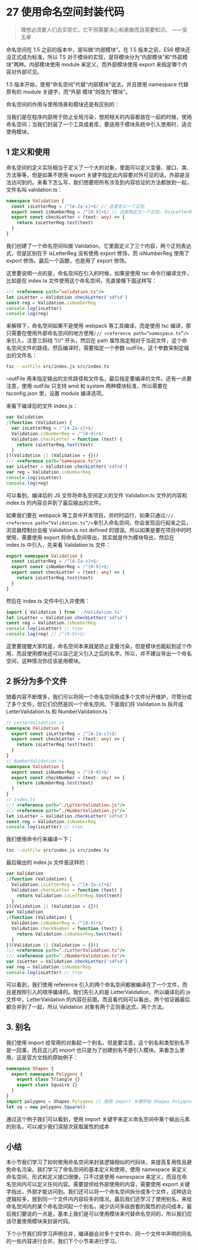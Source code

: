 # 27 使用命名空间封装代码

> 理想必须要人们去实现它，它不但需要决心和勇敢而且需要知识。 ——吴玉章

命名空间在 1.5 之前的版本中，是叫做“内部模块”。在 1.5 版本之前，ES6 模块还没正式成为标准，所以 TS 对于模块的实现，是将模块分为“内部模块”和“外部模块”两种。内部模块使用 module 来定义，而外部模块使用 export 来指定哪个内容对外部可见。

1.5 版本开始，使用“命名空间”代替“内部模块”说法，并且使用 namespace 代替原有的 module 关键字，而“外部 模块”则改为“模块”。

命名空间的作用与使用场景和模块还是有区别的：

当我们是在程序内部用于防止全局污染，想把相关的内容都放在一起的时候，使用命名空间；当我们封装了一个工具或者库，要适用于模块系统中引入使用时，适合使用模块。

## 1 定义和使用

命名空间的定义实际相当于定义了一个大的对象，里面可以定义变量、接口、类、方法等等，但是如果不使用 export 关键字指定此内容要对外可见的话，外部是没法访问到的。来看下怎么写，我们想要把所有涉及到内容验证的方法都放到一起，文件名叫 validation.ts：

```ts
namespace Validation {
  const isLetterReg = /^[A-Za-z]+$/ // 这里定义一个正则
  export const isNumberReg = /^[0-9]+$/ // 这里再定义一个正则，与isLetterReg的区别在于他使用export导出了
  export const checkLetter = (text: any) => {
    return isLetterReg.test(text)
  }
}
```

我们创建了一个命名空间叫做 Validation，它里面定义了三个内容，两个正则表达式，但是区别在于 isLetterReg 没有使用 export 修饰，而 isNumberReg 使用了 export 修饰。最后一个函数，也是用了 export 修饰。

这里要说明一点的是，命名空间在引入的时候，如果是使用 tsc 命令行编译文件，比如是在 index.ts 文件使用这个命名空间，先直接像下面这样写：

```ts
/// <reference path="validation.ts"/>
let isLetter = Validation.checkLetter('sdfsd')
const reg = Validation.isNumberReg
console.log(isLetter)
console.log(reg)
```

来解释下，命名空间如果不是使用 webpack 等工具编译，而是使用 tsc 编译，那只需要在使用外部命名空间的地方使用`/// <reference path=“namespace.ts”/>`来引入，注意三斜线 ”///“ 开头，然后在 path 属性指定相对于当前文件，这个命名空间文件的路径。然后编译时，需要指定一个参数 outFile，这个参数来制定输出的文件名：

```sh
tsc --outFile src/index.js src/index.ts
```

–outFile 用来指定输出的文件路径和文件名，最后指定要编译的文件。还有一点要注意，使用 outFile 只支持 amd 和 system 两种模块标准，所以需要在 tsconfig.json 里，设置 module 编译选项。

来看下编译后的文件 index.js：

```ts
var Validation
;(function (Validation) {
  var isLetterReg = /^[A-Za-z]+$/
  Validation.isNumberReg = /^[0-9]+$/
  Validation.checkLetter = function (text) {
    return isLetterReg.test(text)
  }
})(Validation || (Validation = {}))
/// <reference path="namespace.ts"/>
var isLetter = Validation.checkLetter('sdfsd')
var reg = Validation.isNumberReg
console.log(isLetter)
console.log(reg)
```

可以看到，编译后的 JS 文件将命名空间定义的文件 Validation.ts 文件的内容和 index.ts 的内容合并到了最后输出的文件。

如果我们要在 webpack 等工具中开发项目，并时时运行，如果只通过`/// <reference path=“Validation.ts”/>`来引入命名空间，你会发现运行起来之后，浏览器控制台会报 Validation is not defined 的错误。所以如果是要在项目中时时使用，需要使用 export 将命名空间导出，其实就是作为模块导出，然后在 index.ts 中引入，先来看 Validation.ts 文件：

```ts
export namespace Validation {
  const isLetterReg = /^[A-Za-z]+$/
  export const isNumberReg = /^[0-9]+$/
  export const checkLetter = (text: any) => {
    return isLetterReg.test(text)
  }
}
```

然后在 index.ts 文件中引入并使用：

```ts
import { Validation } from './Validation.ts'
let isLetter = Validation.checkLetter('sdfsd')
const reg = Validation.isNumberReg
console.log(isLetter) // true
console.log(reg) // /^[0-9]+$/
```

这里要提醒大家的是，命名空间本来就是防止变量污染，但是模块也能起到这个作用，而且使用模块还可以自己定义引入之后的名字。所以，并不建议导出一个命名空间，这种情况你应该是用模块。

## 2 拆分为多个文件

随着内容不断增多，我们可以将同一个命名空间拆成多个文件分开维护，尽管分成了多个文件，但它们仍然是同一个命名空间。下面我们将 Validation.ts 拆开成 LetterValidation.ts 和 NumberValidation.ts：

```ts
// LetterValidation.ts
namespace Validation {
  export const isLetterReg = /^[A-Za-z]+$/
  export const checkLetter = (text: any) => {
    return isLetterReg.test(text)
  }
}
// NumberValidation.ts
namespace Validation {
  export const isNumberReg = /^[0-9]+$/
  export const checkNumber = (text: any) => {
    return isNumberReg.test(text)
  }
}
// index.ts
/// <reference path="./LetterValidation.js"/>
/// <reference path="./NumberValidation.js"/>
let isLetter = Validation.checkLetter('sdfsd')
const reg = Validation.isNumberReg
console.log(isLetter) // true
```

我们使用命令行来编译一下：

```sh
tsc --outFile src/index.js src/index.ts
```

最后输出的 index.js 文件是这样的：

```js
var Validation
;(function (Validation) {
  Validation.isLetterReg = /^[A-Za-z]+$/
  Validation.checkLetter = function (text) {
    return Validation.isLetterReg.test(text)
  }
})(Validation || (Validation = {}))
var Validation
;(function (Validation) {
  Validation.isNumberReg = /^[0-9]+$/
  Validation.checkNumber = function (text) {
    return Validation.isNumberReg.test(text)
  }
})(Validation || (Validation = {}))
/// <reference path="./LetterValidation.ts"/>
/// <reference path="./NumberValidation.ts"/>
var isLetter = Validation.checkLetter('sdfsd')
var reg = Validation.isNumberReg
console.log(isLetter) // true
```

可以看到，我们使用 reference 引入的两个命名空间都被编译在了一个文件，而且是按照引入的顺序编译的。我们先引入的是 LetterValidation，所以编译后的 js 文件中，LetterValidation 的内容在前面。而且看代码可以看出，两个验证器最后都合并到了一起，所以 Validation 对象有两个正则表达式，两个方法。

## 3. 别名

我们使用 import 给常用的对象起一个别名，但是要注意，这个别名和类型别名不是一回事，而且这儿的 import 也只是为了创建别名不是引入模块。来看怎么使用，这是官方文档的原始例子：

```ts
namespace Shapes {
  export namespace Polygons {
    export class Triangle {}
    export class Squaire {}
  }
}
import polygons = Shapes.Polygons // 使用 import 关键字给 Shapes.Polygons 取一个别名polygons
let sq = new polygons.Square()
```

通过这个例子我们可以看到，使用 import 关键字来定义命名空间中某个输出元素的别名，可以减少我们深层次获取属性的成本

## 小结

本小节我们学习了如何使用命名空间来封装逻辑相似的代码块，来提高复用性且避免命名污染。我们学习了命名空间的基本定义和使用，使用 namespace 来定义命名空间，形式和定义接口很像，只不过是使用 namespace 来定义，而且在命名空间内可以定义任何内容。需要提供给外部使用的内容，需要使用 export 关键字指出，外部才能访问到。我们还可以将一个命名空间拆分成多个文件，这种适合逻辑较多，放到同一个文件内内容较多的情况。最后我们还学习了使用别名，来给命名空间内的某个命名空间起一个别名，减少访问多级嵌套的属性的访问成本。最后我们要说的一点是，基本上我们是可以使用模块来代替命名空间的，所以我们应该尽量使用模块来封装代码。

下个小节我们将学习声明合并，编译器会对多个文件中、同一个文件中声明的同名的一些内容进行合并，我们下个小节来进行学习。
